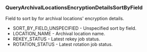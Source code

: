 ### QueryArchivalLocationsEncryptionDetailsSortByField
Field to sort by for archival locations' encryption details.

- SORT_BY_FIELD_UNSPECIFIED - Unspecified sort by field.
- LOCATION_NAME - Archival location name.
- REKEY_STATUS - Latest rekey job status.
- ROTATION_STATUS - Latest rotation job status.
